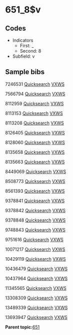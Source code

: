 # 651\_8$v

## Codes

-   Indicators
    -   First: \_
    -   Second: 8
-   Subfield: v

## Sample bibs

7246531 [Quicksearch](https://search.library.yale.edu/catalog/7246531) [VXWS](http://prodorbis.library.yale.edu:7014/vxws/GetHoldingsService?bibId=7246531)

7566794 [Quicksearch](https://search.library.yale.edu/catalog/7566794) [VXWS](http://prodorbis.library.yale.edu:7014/vxws/GetHoldingsService?bibId=7566794)

8112959 [Quicksearch](https://search.library.yale.edu/catalog/8112959) [VXWS](http://prodorbis.library.yale.edu:7014/vxws/GetHoldingsService?bibId=8112959)

8113153 [Quicksearch](https://search.library.yale.edu/catalog/8113153) [VXWS](http://prodorbis.library.yale.edu:7014/vxws/GetHoldingsService?bibId=8113153)

8113208 [Quicksearch](https://search.library.yale.edu/catalog/8113208) [VXWS](http://prodorbis.library.yale.edu:7014/vxws/GetHoldingsService?bibId=8113208)

8126405 [Quicksearch](https://search.library.yale.edu/catalog/8126405) [VXWS](http://prodorbis.library.yale.edu:7014/vxws/GetHoldingsService?bibId=8126405)

8128060 [Quicksearch](https://search.library.yale.edu/catalog/8128060) [VXWS](http://prodorbis.library.yale.edu:7014/vxws/GetHoldingsService?bibId=8128060)

8135658 [Quicksearch](https://search.library.yale.edu/catalog/8135658) [VXWS](http://prodorbis.library.yale.edu:7014/vxws/GetHoldingsService?bibId=8135658)

8135663 [Quicksearch](https://search.library.yale.edu/catalog/8135663) [VXWS](http://prodorbis.library.yale.edu:7014/vxws/GetHoldingsService?bibId=8135663)

8449069 [Quicksearch](https://search.library.yale.edu/catalog/8449069) [VXWS](http://prodorbis.library.yale.edu:7014/vxws/GetHoldingsService?bibId=8449069)

8508773 [Quicksearch](https://search.library.yale.edu/catalog/8508773) [VXWS](http://prodorbis.library.yale.edu:7014/vxws/GetHoldingsService?bibId=8508773)

8561393 [Quicksearch](https://search.library.yale.edu/catalog/8561393) [VXWS](http://prodorbis.library.yale.edu:7014/vxws/GetHoldingsService?bibId=8561393)

9378841 [Quicksearch](https://search.library.yale.edu/catalog/9378841) [VXWS](http://prodorbis.library.yale.edu:7014/vxws/GetHoldingsService?bibId=9378841)

9378842 [Quicksearch](https://search.library.yale.edu/catalog/9378842) [VXWS](http://prodorbis.library.yale.edu:7014/vxws/GetHoldingsService?bibId=9378842)

9378848 [Quicksearch](https://search.library.yale.edu/catalog/9378848) [VXWS](http://prodorbis.library.yale.edu:7014/vxws/GetHoldingsService?bibId=9378848)

9748843 [Quicksearch](https://search.library.yale.edu/catalog/9748843) [VXWS](http://prodorbis.library.yale.edu:7014/vxws/GetHoldingsService?bibId=9748843)

9751616 [Quicksearch](https://search.library.yale.edu/catalog/9751616) [VXWS](http://prodorbis.library.yale.edu:7014/vxws/GetHoldingsService?bibId=9751616)

10071217 [Quicksearch](https://search.library.yale.edu/catalog/10071217) [VXWS](http://prodorbis.library.yale.edu:7014/vxws/GetHoldingsService?bibId=10071217)

10429119 [Quicksearch](https://search.library.yale.edu/catalog/10429119) [VXWS](http://prodorbis.library.yale.edu:7014/vxws/GetHoldingsService?bibId=10429119)

10436479 [Quicksearch](https://search.library.yale.edu/catalog/10436479) [VXWS](http://prodorbis.library.yale.edu:7014/vxws/GetHoldingsService?bibId=10436479)

10437964 [Quicksearch](https://search.library.yale.edu/catalog/10437964) [VXWS](http://prodorbis.library.yale.edu:7014/vxws/GetHoldingsService?bibId=10437964)

11345565 [Quicksearch](https://search.library.yale.edu/catalog/11345565) [VXWS](http://prodorbis.library.yale.edu:7014/vxws/GetHoldingsService?bibId=11345565)

13308309 [Quicksearch](https://search.library.yale.edu/catalog/13308309) [VXWS](http://prodorbis.library.yale.edu:7014/vxws/GetHoldingsService?bibId=13308309)

13489339 [Quicksearch](https://search.library.yale.edu/catalog/13489339) [VXWS](http://prodorbis.library.yale.edu:7014/vxws/GetHoldingsService?bibId=13489339)

13693947 [Quicksearch](https://search.library.yale.edu/catalog/13693947) [VXWS](http://prodorbis.library.yale.edu:7014/vxws/GetHoldingsService?bibId=13693947)

**Parent topic:**[651](../../tags/651/651.md)

